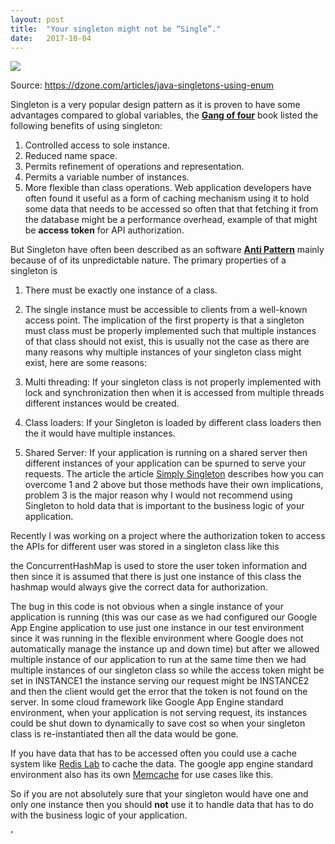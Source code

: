 ```yaml
---
layout:	post
title:	"Your singleton might not be “Single”."
date:	2017-10-04
---
```


![](/img/0CAvq1Jb3ynFuSwnG.)

Source: <https://dzone.com/articles/java-singletons-using-enum>[](https://en.wikipedia.org/wiki/Singleton_pattern)
 
 Singleton is a very popular design pattern as it is proven to have some advantages compared to global variables, 
 the [**Gang of four**](https://en.wikipedia.org/wiki/Design_Patterns) 
 book listed the following benefits of using singleton:

1. Controlled access to sole instance.
2. Reduced name space.
3. Permits refinement of operations and representation.
4. Permits a variable number of instances.
5. More flexible than class operations.
Web application developers have often found it useful as a form of caching mechanism using it to hold some data that needs to be accessed so often that that fetching it from the database might be a performance overhead, example of that might be **access token** for API authorization.

But Singleton have often been described as an software
 [**Anti Pattern**](https://en.wikipedia.org/wiki/Anti-pattern#Software_design) 
 mainly because of of its unpredictable nature. The primary properties of a singleton is

1. There must be exactly one instance of a class.
2. The single instance must be accessible to clients from a well-known access point.
The implication of the first property is that a singleton must class must be properly implemented such that 
multiple instances of that class should not exist, this is usually not the case as there are many reasons 
why multiple instances of your singleton class might exist, here are some reasons:

1. Multi threading: If your singleton class is not properly implemented with lock and synchronization then when 
it is accessed from multiple threads different instances would be created.
2. Class loaders: If your Singleton is loaded by different class loaders then the it would have multiple instances.
3. Shared Server: If your application is running on a shared server then different instances of your application can 
be spurned to serve your requests.
The article the article [Simply Singleton](https://www.javaworld.com/article/2073352/core-java/simply-singleton.html) 
describes how you can overcome 1 and 2 above but those methods have their own implications, problem 3 is the major 
reason why I would not recommend using Singleton to hold data that is important to the business logic of your application.

Recently I was working on a project where the authorization token to access the APIs for different user was stored 
in a singleton class like this

the ConcurrentHashMap is used to store the user token information and then since it is assumed that there is just
 one instance of this class the hashmap would always give the correct data for authorization.

The bug in this code is not obvious when a single instance of your application is running (this was our case as 
we had configured our Google App Engine application to use just one instance in our test environment since it
was running in the flexible environment where Google does not automatically manage the instance up and down time)
but after we allowed multiple instance of our application to run at the same time then we had multiple instances
of our singleton class so while the access token might be set in INSTANCE1 the instance serving our request might 
be INSTANCE2 and then the client would get the error that the token is not found on the server. 
In some cloud framework like Google App Engine standard environment, when your application is 
not serving request, its instances could be shut down to dynamically 
to save cost so when your singleton class is re-instantiated then all the data would be gone.

If you have data that has to be accessed often you could use a cache system like 
[Redis Lab](https://redislabs.com/lp/memcached-java/) to cache the data. 
The google app engine standard environment also has its own 
[Memcache](https://cloud.google.com/appengine/docs/standard/python/memcache/) for use cases like this.

So if you are not absolutely sure that your singleton would have one and only one instance then you should **not** use
 it to handle data that has to do with the business logic of your application.

'